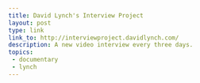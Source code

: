 ```yaml
---
title: David Lynch's Interview Project
layout: post
type: link
link_to: http://interviewproject.davidlynch.com/
description: A new video interview every three days.
topics:
 - documentary
 - lynch
---
```

&nbsp;